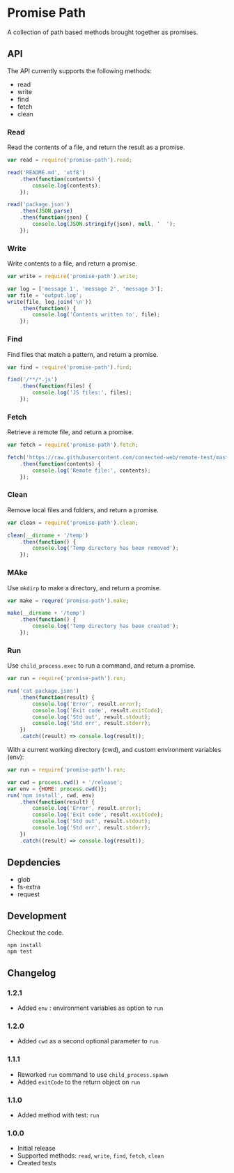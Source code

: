 # Promise Path
A collection of path based methods brought together as promises.

## API
The API currently supports the following methods:
- read
- write
- find
- fetch
- clean

### Read
Read the contents of a file, and return the result as a promise.

```js
var read = require('promise-path').read;

read('README.md', 'utf8')
    .then(function(contents) {
        console.log(contents);
    });

read('package.json')
    .then(JSON.parse)
    .then(function(json) {
        console.log(JSON.stringify(json), null, '  ');
    });
```

### Write
Write contents to a file, and return a promise.

```js
var write = require('promise-path').write;

var log = ['message 1', 'message 2', 'message 3'];
var file = 'output.log';
write(file, log.join('\n'))
    .then(function() {
        console.log('Contents written to', file);
    });
```

### Find
Find files that match a pattern, and return a promise.

```js
var find = require('promise-path').find;

find('/**/*.js')
    .then(function(files) {
        console.log('JS files:', files);
    });
```

### Fetch
Retrieve a remote file, and return a promise.

```js
var fetch = require('promise-path').fetch;

fetch('https://raw.githubusercontent.com/connected-web/remote-test/master/info.json')
    .then(function(contents) {
        console.log('Remote file:', contents);
    });
```

### Clean
Remove local files and folders, and return a promise.

```js
var clean = require('promise-path').clean;

clean(__dirname + '/temp')
    .then(function() {
        console.log('Temp directory has been removed');
    });
```

### MAke
Use `mkdirp` to make a directory, and return a promise.

```js
var make = requre('promise-path').make;

make(__dirname + '/temp')
    .then(function() {
        console.log('Temp directory has been created');
    });
```

### Run
Use `child_process.exec` to run a command, and return a promise.

```js
var run = require('promise-path').run;

run('cat package.json')
    .then(function(result) {
        console.log('Error', result.error);
        console.log('Exit code', result.exitCode);
        console.log('Std out', result.stdout);
        console.log('Std err', result.stderr);
    })
    .catch((result) => console.log(result));
```

With a current working directory (cwd), and custom environment variables (env):

```js
var run = require('promise-path').run;

var cwd = process.cwd() + '/release';
var env = {HOME: process.cwd()};
run('npm install', cwd, env)
    .then(function(result) {
        console.log('Error', result.error);
        console.log('Exit code', result.exitCode);
        console.log('Std out', result.stdout);
        console.log('Std err', result.stderr);
    })
    .catch((result) => console.log(result));
```

## Depdencies
- glob
- fs-extra
- request

## Development
Checkout the code.

```
npm install
npm test
```

## Changelog
### 1.2.1
- Added `env` : environment variables as option to `run`

### 1.2.0
- Added `cwd` as a second optional parameter to `run`

### 1.1.1
- Reworked `run` command to use `child_process.spawn`
- Added `exitCode` to the return object on `run`

### 1.1.0
- Added method with test: `run`

### 1.0.0
- Initial release
- Supported methods: `read`, `write`, `find`, `fetch`, `clean`
- Created tests
